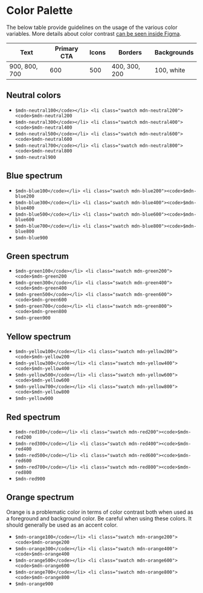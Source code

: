 Color Palette
=============

The below table provide guidelines on the usage of the various color variables. More details about color contrast [can be seen inside Figma](https://www.figma.com/file/YYVJ8uqG8UFBBvQhdI7fxR/MDN-Web-Docs?node-id=1%3A7).

<table><thead><tr class="header"><th>Text</th><th>Primary CTA</th><th>Icons</th><th>Borders</th><th>Backgrounds</th></tr></thead><tbody><tr class="odd"><td>900, 800, 700</td><td>600</td><td>500</td><td>400, 300, 200</td><td>100, white</td></tr></tbody></table>

Neutral colors
--------------

-   `$mdn-neutral100</code></li> <li class="swatch mdn-neutral200"><code>$mdn-neutral200`
-   `$mdn-neutral300</code></li> <li class="swatch mdn-neutral400"><code>$mdn-neutral400`
-   `$mdn-neutral500</code></li> <li class="swatch mdn-neutral600"><code>$mdn-neutral600`
-   `$mdn-neutral700</code></li> <li class="swatch mdn-neutral800"><code>$mdn-neutral800`
-   `$mdn-neutral900`

Blue spectrum
-------------

-   `$mdn-blue100</code></li> <li class="swatch mdn-blue200"><code>$mdn-blue200`
-   `$mdn-blue300</code></li> <li class="swatch mdn-blue400"><code>$mdn-blue400`
-   `$mdn-blue500</code></li> <li class="swatch mdn-blue600"><code>$mdn-blue600`
-   `$mdn-blue700</code></li> <li class="swatch mdn-blue800"><code>$mdn-blue800`
-   `$mdn-blue900`

Green spectrum
--------------

-   `$mdn-green100</code></li> <li class="swatch mdn-green200"><code>$mdn-green200`
-   `$mdn-green300</code></li> <li class="swatch mdn-green400"><code>$mdn-green400`
-   `$mdn-green500</code></li> <li class="swatch mdn-green600"><code>$mdn-green600`
-   `$mdn-green700</code></li> <li class="swatch mdn-green800"><code>$mdn-green800`
-   `$mdn-green900`

Yellow spectrum
---------------

-   `$mdn-yellow100</code></li> <li class="swatch mdn-yellow200"><code>$mdn-yellow200`
-   `$mdn-yellow300</code></li> <li class="swatch mdn-yellow400"><code>$mdn-yellow400`
-   `$mdn-yellow500</code></li> <li class="swatch mdn-yellow600"><code>$mdn-yellow600`
-   `$mdn-yellow700</code></li> <li class="swatch mdn-yellow800"><code>$mdn-yellow800`
-   `$mdn-yellow900`

Red spectrum
------------

-   `$mdn-red100</code></li> <li class="swatch mdn-red200"><code>$mdn-red200`
-   `$mdn-red300</code></li> <li class="swatch mdn-red400"><code>$mdn-red400`
-   `$mdn-red500</code></li> <li class="swatch mdn-red600"><code>$mdn-red600`
-   `$mdn-red700</code></li> <li class="swatch mdn-red800"><code>$mdn-red800`
-   `$mdn-red900`

Orange spectrum
---------------

Orange is a problematic color in terms of color contrast both when used as a foreground and background color. Be careful when using these colors. It should generally be used as an accent color.

-   `$mdn-orange100</code></li> <li class="swatch mdn-orange200"><code>$mdn-orange200`
-   `$mdn-orange300</code></li> <li class="swatch mdn-orange400"><code>$mdn-orange400`
-   `$mdn-orange500</code></li> <li class="swatch mdn-orange600"><code>$mdn-orange600`
-   `$mdn-orange700</code></li> <li class="swatch mdn-orange800"><code>$mdn-orange800`
-   `$mdn-orange900`
